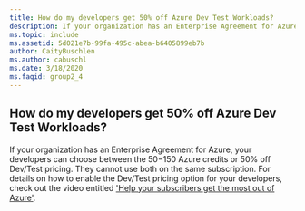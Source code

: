 ```yaml
---
title: How do my developers get 50% off Azure Dev Test Workloads?
description: If your organization has an Enterprise Agreement for Azure, your developers can choose between the $50-$150 Azure credits or 50% off...
ms.topic: include
ms.assetid: 5d021e7b-99fa-495c-abea-b6405899eb7b
author: CaityBuschlen
ms.author: cabuschl
ms.date: 3/18/2020
ms.faqid: group2_4
---
```


## How do my developers get 50% off Azure Dev Test Workloads?

If your organization has an Enterprise Agreement for Azure, your developers can choose between the $50-$150 Azure credits or 50% off Dev/Test pricing. They cannot use both on the same subscription. For details on how to enable the Dev/Test pricing option for your developers, check out the video entitled ['Help your subscribers get the most out of Azure'](https://aka.ms/HelpingSubscriberswithAzure).
